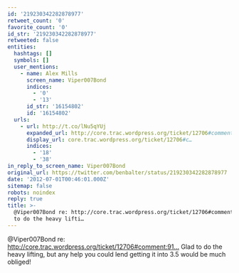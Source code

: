 ```yaml
---
id: '219230342282878977'
retweet_count: '0'
favorite_count: '0'
id_str: '219230342282878977'
retweeted: false
entities:
  hashtags: []
  symbols: []
  user_mentions:
    - name: Alex Mills
      screen_name: Viper007Bond
      indices:
        - '0'
        - '13'
      id_str: '16154802'
      id: '16154802'
  urls:
    - url: http://t.co/lNu5qYUj
      expanded_url: http://core.trac.wordpress.org/ticket/12706#comment:91
      display_url: core.trac.wordpress.org/ticket/12706#c…
      indices:
        - '18'
        - '38'
in_reply_to_screen_name: Viper007Bond
original_url: https://twitter.com/benbalter/status/219230342282878977
date: '2012-07-01T00:46:01.000Z'
sitemap: false
robots: noindex
reply: true
title: >-
  @Viper007Bond re: http://core.trac.wordpress.org/ticket/12706#comment:91… Glad
  to do the heavy lifti…
---
```


@Viper007Bond re: http://core.trac.wordpress.org/ticket/12706#comment:91… Glad to do the heavy lifting, but any help you could lend getting it into 3.5 would be much obliged!